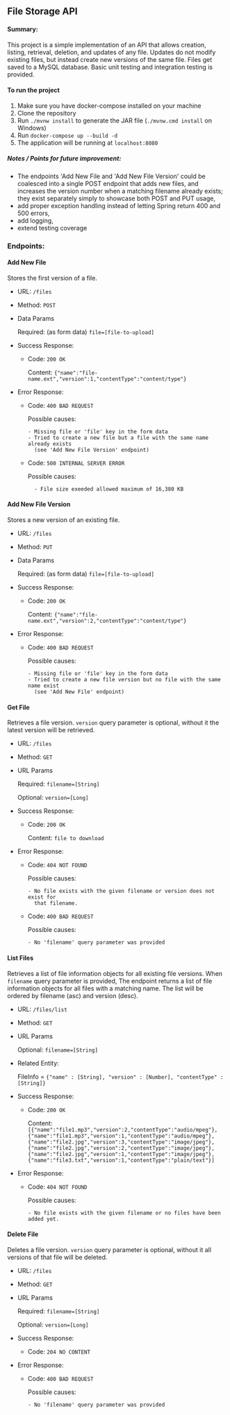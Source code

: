**File Storage API**
----

#### Summary:

This project is a simple implementation of an API that allows creation, listing,
retrieval, deletion, and updates of any file. Updates do not modify existing
files, but instead create new versions of the same file. Files get saved to a
MySQL database. Basic unit testing and integration testing is provided.

#### To run the project

1. Make sure you have docker-compose installed on your machine
2. Clone the repository
3. Run `./mvnw install` to generate the JAR file (`./mvnw.cmd install` on Windows)
4. Run `docker-compose up --build -d`
5. The application will be running at `localhost:8080`

##### Notes / Points for future improvement:

- The endpoints 'Add New File and 'Add New File Version' could be coalesced into
a single POST endpoint that adds new files, and increases the version number when
a matching filename already exists; they exist separately simply to showcase
both POST and PUT usage,
- add proper exception handling instead of letting Spring return 400 and 500
errors,
- add logging,
- extend testing coverage

### Endpoints:

#### **Add New File**
  Stores the first version of a file.
  
* URL: `/files`

* Method: `POST`

* Data Params

  Required: (as form data) `file=[file-to-upload]`
   
* Success Response:
  
  * Code: `200 OK`
  
    Content: `{"name":"file-name.ext","version":1,"contentType":"content/type"}`
 
* Error Response:

  * Code: `400 BAD REQUEST`
  
    Possible causes:
    
        - Missing file or 'file' key in the form data
        - Tried to create a new file but a file with the same name already exists
          (see 'Add New File Version' endpoint)
  
  * Code: `500 INTERNAL SERVER ERROR`
    
      Possible causes:
      
          - File size exeeded allowed maximum of 16,380 KB

#### **Add New File Version**
  Stores a new version of an existing file.
  
* URL: `/files`

* Method: `PUT`

* Data Params

  Required: (as form data) `file=[file-to-upload]`
   
* Success Response:
  
  * Code: `200 OK`
  
    Content: `{"name":"file-name.ext","version":2,"contentType":"content/type"}`
 
* Error Response:

  * Code: `400 BAD REQUEST`
  
    Possible causes:
    
        - Missing file or 'file' key in the form data
        - Tried to create a new file version but no file with the same name exist
          (see 'Add New File' endpoint)

#### **Get File**
  Retrieves a file version. `version` query parameter is optional, without it
  the latest version will be retrieved.
  
* URL: `/files`

* Method: `GET`

* URL Params

   Required: `filename=[String]`
   
   Optional: `version=[Long]`
   
* Success Response:
  
  * Code: `200 OK`
  
    Content: `file to download`
 
* Error Response:

  * Code: `404 NOT FOUND`
  
    Possible causes:
    
        - No file exists with the given filename or version does not exist for 
          that filename.
          
  * Code: `400 BAD REQUEST`
  
    Possible causes:
    
        - No 'filename' query parameter was provided

#### **List Files**
  Retrieves a list of file information objects for all existing file versions.
  When `filename` query parameter is provided, The endpoint returns a list of
  file information objects for all files with a matching name. The list will be
  ordered by filename (asc) and version (desc).
  
* URL: `/files/list`

* Method: `GET`

* URL Params
   
   Optional: `filename=[String]`

* Related Entity:
  
  FileInfo = `{"name" : [String], "version" : [Number], "contentType" : [String]}`
   
* Success Response:
  
  * Code: `200 OK`
  
    Content: `[{"name":"file1.mp3","version":2,"contentType":"audio/mpeg"},
    {"name":"file1.mp3","version":1,"contentType":"audio/mpeg"},
    {"name":"file2.jpg","version":3,"contentType":"image/jpeg"},
    {"name":"file2.jpg","version":2,"contentType":"image/jpeg"},
    {"name":"file2.jpg","version":1,"contentType":"image/jpeg"},
    {"name":"file3.txt","version":1,"contentType":"plain/text"}]`
 
* Error Response:

  * Code: `404 NOT FOUND`
  
    Possible causes:
    
        - No file exists with the given filename or no files have been added yet.

#### **Delete File**
  Deletes a file version. `version` query parameter is optional, without it
  all versions of that file will be deleted.
  
* URL: `/files`

* Method: `GET`

* URL Params

   Required: `filename=[String]`
   
   Optional: `version=[Long]`
   
* Success Response:
  
  * Code: `204 NO CONTENT`

* Error Response:

  * Code: `400 BAD REQUEST`
  
    Possible causes:
    
        - No 'filename' query parameter was provided
